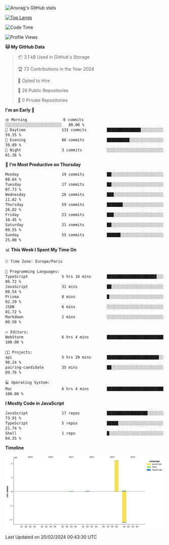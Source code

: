 ![Anurag's GitHub stats](https://github-readme-stats.vercel.app/api?username=sufiane&theme=dark&show_icons=true&count_private=true)


[![Top Langs](https://github-readme-stats.vercel.app/api/top-langs/?username=sufiane&layout=compact)](https://github.com/anuraghazra/github-readme-stats)

<!--START_SECTION:waka-->
![Code Time](http://img.shields.io/badge/Code%20Time-1%2C005%20hrs%208%20mins-blue)

![Profile Views](http://img.shields.io/badge/Profile%20Views-0-blue)

**🐱 My GitHub Data** 

> 📦 3.1 kB Used in GitHub's Storage 
 > 
> 🏆 73 Contributions in the Year 2024
 > 
> 💼 Opted to Hire
 > 
> 📜 26 Public Repositories 
 > 
> 🔑 0 Private Repositories 
 > 
**I'm an Early 🐤** 

```text
🌞 Morning                0 commits           ░░░░░░░░░░░░░░░░░░░░░░░░░   00.00 % 
🌆 Daytime                131 commits         ███████████████░░░░░░░░░░   59.55 % 
🌃 Evening                86 commits          ██████████░░░░░░░░░░░░░░░   39.09 % 
🌙 Night                  3 commits           ░░░░░░░░░░░░░░░░░░░░░░░░░   01.36 % 
```
📅 **I'm Most Productive on Thursday** 

```text
Monday                   19 commits          ██░░░░░░░░░░░░░░░░░░░░░░░   08.64 % 
Tuesday                  17 commits          ██░░░░░░░░░░░░░░░░░░░░░░░   07.73 % 
Wednesday                26 commits          ███░░░░░░░░░░░░░░░░░░░░░░   11.82 % 
Thursday                 59 commits          ███████░░░░░░░░░░░░░░░░░░   26.82 % 
Friday                   23 commits          ███░░░░░░░░░░░░░░░░░░░░░░   10.45 % 
Saturday                 21 commits          ██░░░░░░░░░░░░░░░░░░░░░░░   09.55 % 
Sunday                   55 commits          ██████░░░░░░░░░░░░░░░░░░░   25.00 % 
```


📊 **This Week I Spent My Time On** 

```text
🕑︎ Time Zone: Europe/Paris

💬 Programming Languages: 
TypeScript               5 hrs 16 mins       ██████████████████████░░░   86.72 % 
JavaScript               31 mins             ██░░░░░░░░░░░░░░░░░░░░░░░   08.54 % 
Prisma                   8 mins              █░░░░░░░░░░░░░░░░░░░░░░░░   02.39 % 
JSON                     6 mins              ░░░░░░░░░░░░░░░░░░░░░░░░░   01.72 % 
Markdown                 2 mins              ░░░░░░░░░░░░░░░░░░░░░░░░░   00.58 % 

🔥 Editors: 
WebStorm                 6 hrs 4 mins        █████████████████████████   100.00 % 

🐱‍💻 Projects: 
api                      5 hrs 29 mins       ███████████████████████░░   90.24 % 
pairing-candidate        35 mins             ██░░░░░░░░░░░░░░░░░░░░░░░   09.76 % 

💻 Operating System: 
Mac                      6 hrs 4 mins        █████████████████████████   100.00 % 
```

**I Mostly Code in JavaScript** 

```text
JavaScript               17 repos            ██████████████████░░░░░░░   73.91 % 
TypeScript               5 repos             █████░░░░░░░░░░░░░░░░░░░░   21.74 % 
Shell                    1 repo              █░░░░░░░░░░░░░░░░░░░░░░░░   04.35 % 
```



**Timeline**

![Lines of Code chart](https://raw.githubusercontent.com/Sufiane/Sufiane/main/assets/bar_graph.png)


 Last Updated on 20/02/2024 00:43:30 UTC
<!--END_SECTION:waka-->


<!--
**Sufiane/sufiane** is a ✨ _special_ ✨ repository because its `README.md` (this file) appears on your GitHub profile.

Here are some ideas to get you started:

- 🔭 I’m currently working on ...
- 🌱 I’m currently learning ...
- 👯 I’m looking to collaborate on ...
- 🤔 I’m looking for help with ...
- 💬 Ask me about ...
- 📫 How to reach me: ...
- 😄 Pronouns: ...
- ⚡ Fun fact: ...
-->
